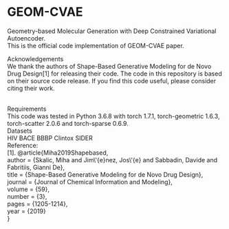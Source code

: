 # GEOM-CVAE

Geometry-based Molecular Generation with Deep Constrained Variational Autoencoder. <br>
This is the official code implementation of GEOM-CVAE paper. 

Acknowledgements <br>
We thank the authors of Shape-Based Generative Modeling for de Novo Drug Design[1] for releasing their code. The code in this repository is based on their source code release. If you find this code useful, please consider citing their work.

<br>
Requirements <br>
This code was tested in Python 3.6.8 with torch 1.7.1, torch-geometric 1.6.3, torch-scatter 2.0.6 and torch-sparse 0.6.9.

<br>
Datasets <br>
HIV
BACE
BBBP
Clintox
SIDER

<br>
Reference: <br>
[1]. @article{Miha2019Shapebased,<br>
      author = {Skalic, Miha and Jim\'{e}nez, Jos\'{e} and Sabbadin, Davide and Fabritiis, Gianni De},<br>
      title = {Shape-Based Generative Modeling for de Novo Drug Design},<br>
      journal = {Journal of Chemical Information and Modeling},<br>
      volume = {59},<br>
      number = {3},<br>
      pages = {1205-1214},<br>
      year = {2019}<br>
   }
